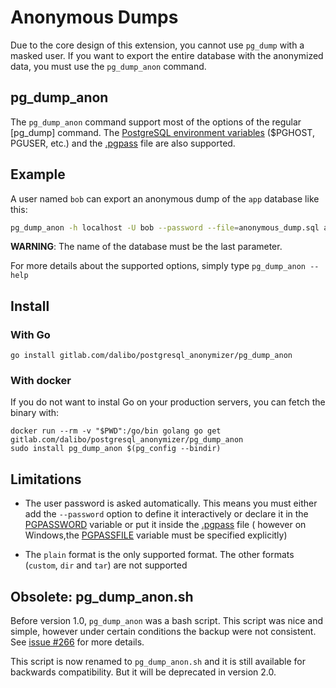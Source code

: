 Anonymous Dumps
===============================================================================

Due to the core design of this extension, you cannot use `pg_dump` with a masked
user. If you want to export the entire database with the anonymized data, you
must use the `pg_dump_anon` command.

pg_dump_anon
------------------------------------------------------------------------------

The `pg_dump_anon` command support most of the options of the regular [pg_dump]
command. The [PostgreSQL environment variables] ($PGHOST, PGUSER, etc.) and
the [.pgpass] file are also supported.

[PostgreSQL environment variables]: https://www.postgresql.org/docs/current/libpq-envars.html
[.pgpass]: https://www.postgresql.org/docs/current/libpq-pgpass.html


Example
------------------------------------------------------------------------------

A user named `bob` can export an anonymous dump of the `app` database like
this:

```bash
pg_dump_anon -h localhost -U bob --password --file=anonymous_dump.sql app
```

**WARNING**: The name of the database must be the last parameter.

For more details about the supported options, simply type `pg_dump_anon --help`



Install
------------------------------------------------------------------------------

### With Go

```console
go install gitlab.com/dalibo/postgresql_anonymizer/pg_dump_anon
```

### With docker

If you do not want to instal Go on your production servers, you can fetch the
binary with:

```console
docker run --rm -v "$PWD":/go/bin golang go get gitlab.com/dalibo/postgresql_anonymizer/pg_dump_anon
sudo install pg_dump_anon $(pg_config --bindir)
```



Limitations
------------------------------------------------------------------------------

* The user password is asked automatically. This means you must either add
  the `--password` option to define it interactively or declare it in the
  [PGPASSWORD] variable or put it inside the [.pgpass] file ( however on
  Windows,the [PGPASSFILE] variable must be specified explicitly)

* The `plain` format is the only supported format. The other formats (`custom`,
  `dir` and `tar`) are not supported


[PGPASSWORD]: https://www.postgresql.org/docs/current/libpq-envars.html
[PGPASSFILE]: https://www.postgresql.org/docs/current/libpq-envars.html


Obsolete: pg_dump_anon.sh
------------------------------------------------------------------------------

Before version 1.0, `pg_dump_anon` was a bash script. This script was nice and
simple, however under certain conditions the backup were not consistent. See
[issue #266] for more details.

[issue #266]: https://gitlab.com/dalibo/postgresql_anonymizer/-/issues/266

This script is now renamed to `pg_dump_anon.sh` and it is still available for
backwards compatibility. But it will be deprecated in version 2.0.


